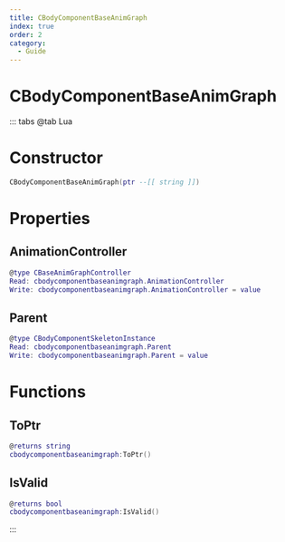 ```yaml
---
title: CBodyComponentBaseAnimGraph
index: true
order: 2
category:
  - Guide
---
```


# CBodyComponentBaseAnimGraph

::: tabs
@tab Lua
# Constructor
```lua
CBodyComponentBaseAnimGraph(ptr --[[ string ]])
```
# Properties
## AnimationController 
```lua
@type CBaseAnimGraphController
Read: cbodycomponentbaseanimgraph.AnimationController
Write: cbodycomponentbaseanimgraph.AnimationController = value
```
## Parent 
```lua
@type CBodyComponentSkeletonInstance
Read: cbodycomponentbaseanimgraph.Parent
Write: cbodycomponentbaseanimgraph.Parent = value
```
# Functions
## ToPtr
```lua
@returns string
cbodycomponentbaseanimgraph:ToPtr()
```
## IsValid
```lua
@returns bool
cbodycomponentbaseanimgraph:IsValid()
```

:::